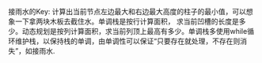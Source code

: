 接雨水的Key: 计算出当前节点左边最大和右边最大高度的柱子的最小值，可以想象一下拿两块木板去截住水。单调栈是按行计算面积， 求当前凹槽的长度是多少。动态规划是按列计算面积，求当前列顶上最高有多少。
​
单调栈多使用while循环维护栈，以保持栈的单调，由单调性可以保证“只要存在就处理，不存在则消失”，如接雨水.
​
